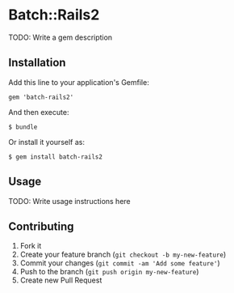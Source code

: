 # Batch::Rails2

TODO: Write a gem description

## Installation

Add this line to your application's Gemfile:

    gem 'batch-rails2'

And then execute:

    $ bundle

Or install it yourself as:

    $ gem install batch-rails2

## Usage

TODO: Write usage instructions here

## Contributing

1. Fork it
2. Create your feature branch (`git checkout -b my-new-feature`)
3. Commit your changes (`git commit -am 'Add some feature'`)
4. Push to the branch (`git push origin my-new-feature`)
5. Create new Pull Request
